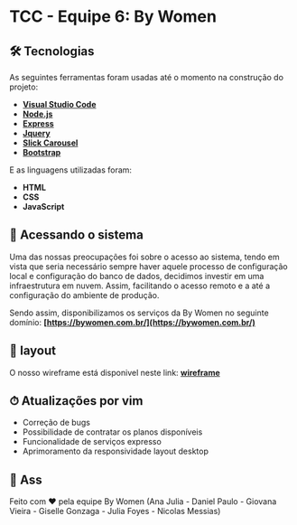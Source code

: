 <h1 aling="center">
     TCC - Equipe 6: By Women
</h1>

## 🛠 Tecnologias

As seguintes ferramentas foram usadas até o momento na construção do projeto:

* **[Visual Studio Code](https://code.visualstudio.com/)**
* **[Node.js](https://nodejs.org/en/)**
* **[Express](https://expressjs.com/pt-br/)**
* **[Jquery](https://jquery.com/)**
* **[Slick Carousel](https://kenwheeler.github.io/slick/)**
* **[Bootstrap](https://getbootstrap.com/docs/5.1/getting-started/introduction/)**

E as linguagens utilizadas foram:

* **HTML**
* **CSS**
* **JavaScript**

## 🚀 Acessando o sistema

Uma das nossas preocupações foi sobre o acesso ao sistema, tendo em vista que seria necessário sempre haver aquele processo de configuração local e configuração do banco de dados, decidimos investir em uma infraestrutura em nuvem. Assim, facilitando o acesso remoto e a até a configuração do ambiente de produção.

Sendo assim, disponibilizamos os serviços da By Women no seguinte domínio: **[https://bywomen.com.br/](https://bywomen.com.br/)**

## 🧩 layout

O nosso wireframe está disponivel neste link: **[wireframe](https://xd.adobe.com/view/f48d1884-a164-4dc0-b773-a4cafae9f142-a1de/?fullscreen)**

## ⏱  Atualizações por vim

* Correção de bugs
* Possibilidade de contratar os planos disponíveis
* Funcionalidade de serviços expresso
* Aprimoramento da responsividade layout desktop


## 📝 Ass

Feito com ❤️ pela equipe By Women (Ana Julia - Daniel Paulo - Giovana Vieira - Giselle Gonzaga - Julia Foyes - Nicolas Messias)
